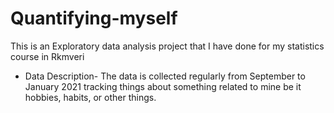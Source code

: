 # Quantifying-myself 
 This is an Exploratory data analysis project that I have done for my statistics course in Rkmveri 
- Data Description- The data is collected regularly from September to January 2021 tracking things about something related to mine be it hobbies, habits, or other things.
